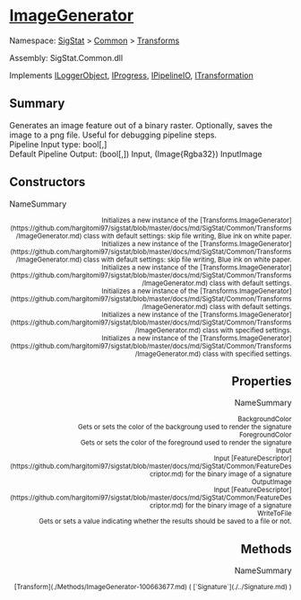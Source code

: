 # [ImageGenerator](./ImageGenerator.md)

Namespace: [SigStat]() > [Common](./../README.md) > [Transforms](./README.md)

Assembly: SigStat.Common.dll

Implements [ILoggerObject](./../ILoggerObject.md), [IProgress](./../Helpers/IProgress.md), [IPipelineIO](./../Pipeline/IPipelineIO.md), [ITransformation](./../ITransformation.md)

## Summary
Generates an image feature out of a binary raster.  Optionally, saves the image to a png file.  Useful for debugging pipeline steps.  <br>Pipeline Input type: bool[,]<br>Default Pipeline Output: (bool[,]) Input, (Image{Rgba32}) InputImage

## Constructors

NameSummary

<div style="text-align: right"><sub>Initializes a new instance of the [Transforms.ImageGenerator](https://github.com/hargitomi97/sigstat/blob/master/docs/md/SigStat/Common/Transforms/ImageGenerator.md) class with default settings: skip file writing, Blue ink on white paper.</sub></ div ><div style="text-align: right"><sub>Initializes a new instance of the [Transforms.ImageGenerator](https://github.com/hargitomi97/sigstat/blob/master/docs/md/SigStat/Common/Transforms/ImageGenerator.md) class with default settings: skip file writing, Blue ink on white paper.</sub></ div ><br>
<div style="text-align: right"><sub>Initializes a new instance of the [Transforms.ImageGenerator](https://github.com/hargitomi97/sigstat/blob/master/docs/md/SigStat/Common/Transforms/ImageGenerator.md) class with default settings.</sub></ div ><div style="text-align: right"><sub>Initializes a new instance of the [Transforms.ImageGenerator](https://github.com/hargitomi97/sigstat/blob/master/docs/md/SigStat/Common/Transforms/ImageGenerator.md) class with default settings.</sub></ div ><br>
<div style="text-align: right"><sub>Initializes a new instance of the [Transforms.ImageGenerator](https://github.com/hargitomi97/sigstat/blob/master/docs/md/SigStat/Common/Transforms/ImageGenerator.md) class with specified settings.</sub></ div ><div style="text-align: right"><sub>Initializes a new instance of the [Transforms.ImageGenerator](https://github.com/hargitomi97/sigstat/blob/master/docs/md/SigStat/Common/Transforms/ImageGenerator.md) class with specified settings.</sub></ div ><br>


## Properties

NameSummary

<div style="text-align: right"><sub>BackgroundColor</sub></ div ><div style="text-align: right"><sub>Gets or sets the color of the backgroung used to render the signature</sub></ div ><br>
<div style="text-align: right"><sub>ForegroundColor</sub></ div ><div style="text-align: right"><sub>Gets or sets the color of the foreground used to render the signature</sub></ div ><br>
<div style="text-align: right"><sub>Input</sub></ div ><div style="text-align: right"><sub>Input [FeatureDescriptor](https://github.com/hargitomi97/sigstat/blob/master/docs/md/SigStat/Common/FeatureDescriptor.md) for the binary image of a signature</sub></ div ><br>
<div style="text-align: right"><sub>OutputImage</sub></ div ><div style="text-align: right"><sub>Input [FeatureDescriptor](https://github.com/hargitomi97/sigstat/blob/master/docs/md/SigStat/Common/FeatureDescriptor.md) for the binary image of a signature</sub></ div ><br>
<div style="text-align: right"><sub>WriteToFile</sub></ div ><div style="text-align: right"><sub>Gets or sets a value indicating whether the results should be saved to a file or not.</sub></ div ><br>


## Methods

NameSummary

<div style="text-align: right"><sub>[Transform](./Methods/ImageGenerator-100663677.md) ( [`Signature`](./../Signature.md) )</sub></ div ><div style="text-align: right"><sub></sub></ div ><br>


